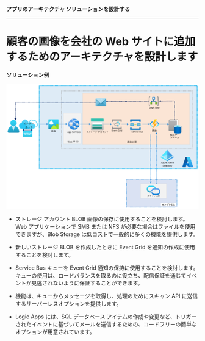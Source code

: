 **アプリのアーキテクチャ ソリューションを設計する**

***

# 顧客の画像を会社の Web サイトに追加するためのアーキテクチャを設計します

**ソリューション例**

![ソリューション例](media/06-01.png)

- ストレージ アカウント BLOB 画像の保存に使用することを検討します。 Web アプリケーションで SMB または NFS が必要な場合はファイルを使用できますが、Blob Storage は低コストで一般的に多くの機能を提供します。

- 新しいストレージ BLOB を作成したときに Event Grid を通知の作成に使用することを検討します。

- Service Bus キューを Event Grid 通知の保持に使用することを検討します。 キューの使用は、ロードバランスを取るのに役立ち、配信保証を通じてイベントが見逃されないように保証することができます。

- 機能は、キューからメッセージを取得し、処理のためにスキャン API に送信するサーバーレスオプションを提供します。

- Logic Apps には、SQL データベース アイテムの作成や変更など、トリガーされたイベントに基づいてメールを送信するための、コードフリーの簡単なオプションが用意されています。

